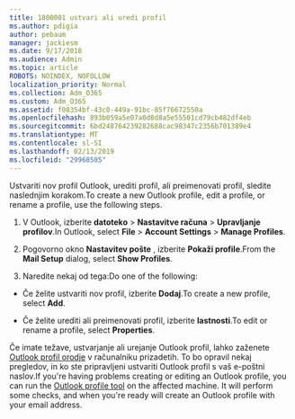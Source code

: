 ```yaml
---
title: 1800001 ustvari ali uredi profil
ms.author: pdigia
author: pebaum
manager: jackiesm
ms.date: 9/17/2018
ms.audience: Admin
ms.topic: article
ROBOTS: NOINDEX, NOFOLLOW
localization_priority: Normal
ms.collection: Adm_O365
ms.custom: Adm_O365
ms.assetid: f08354bf-43c0-449a-91bc-85f76672550a
ms.openlocfilehash: 893b059a5e07a0d8d8a5e55501cd79cb482df4eb
ms.sourcegitcommit: 6bd248764239282688cac98347c2356b701389e4
ms.translationtype: MT
ms.contentlocale: sl-SI
ms.lasthandoff: 02/13/2019
ms.locfileid: "29968505"
---
```

<span data-ttu-id="a0bde-102">Ustvariti nov profil Outlook, urediti profil, ali preimenovati profil, sledite naslednjim korakom.</span><span class="sxs-lookup"><span data-stu-id="a0bde-102">To create a new Outlook profile, edit a profile, or rename a profile, use the following steps.</span></span>
  
1. <span data-ttu-id="a0bde-103">V Outlook, izberite **datoteko** \> **Nastavitve računa** \> **Upravljanje profilov**.</span><span class="sxs-lookup"><span data-stu-id="a0bde-103">In Outlook, select **File** \> **Account Settings** \> **Manage Profiles**.</span></span>
    
2. <span data-ttu-id="a0bde-104">Pogovorno okno **Nastavitev pošte** , izberite **Pokaži profile**.</span><span class="sxs-lookup"><span data-stu-id="a0bde-104">From the **Mail Setup** dialog, select **Show Profiles**.</span></span>
    
3. <span data-ttu-id="a0bde-105">Naredite nekaj od tega:</span><span class="sxs-lookup"><span data-stu-id="a0bde-105">Do one of the following:</span></span>
    
  - <span data-ttu-id="a0bde-106">Če želite ustvariti nov profil, izberite **Dodaj**.</span><span class="sxs-lookup"><span data-stu-id="a0bde-106">To create a new profile, select **Add**.</span></span>
    
  - <span data-ttu-id="a0bde-107">Če želite urediti ali preimenovati profil, izberite **lastnosti**.</span><span class="sxs-lookup"><span data-stu-id="a0bde-107">To edit or rename a profile, select **Properties**.</span></span>
    
<span data-ttu-id="a0bde-p101">Če imate težave, ustvarjanje ali urejanje Outlook profil, lahko zaženete [Outlook profil orodje](https://aka.ms/SaRA-OutlookSetupProfile) v računalniku prizadetih. To bo opravil nekaj pregledov, in ko ste pripravljeni ustvariti Outlook profil s vaš e-poštni naslov.</span><span class="sxs-lookup"><span data-stu-id="a0bde-p101">If you're having problems creating or editing an Outlook profile, you can run the [Outlook profile tool](https://aka.ms/SaRA-OutlookSetupProfile) on the affected machine. It will perform some checks, and when you're ready will create an Outlook profile with your email address.</span></span> 
  

